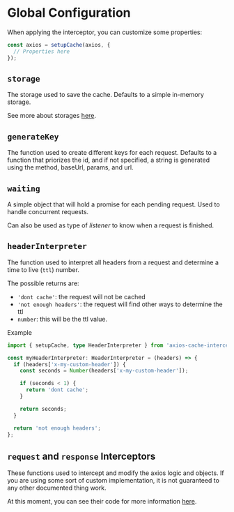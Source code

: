 # Global Configuration

When applying the interceptor, you can customize some properties:

```js
const axios = setupCache(axios, {
  // Properties here
});
```

## `storage`

The storage used to save the cache. Defaults to a simple in-memory storage.

See more about storages [here](pagers/storages).

## `generateKey`

The function used to create different keys for each request. Defaults to a function that
priorizes the id, and if not specified, a string is generated using the method, baseUrl,
params, and url.

## `waiting`

A simple object that will hold a promise for each pending request. Used to handle
concurrent requests.

Can also be used as type of _listener_ to know when a request is finished.

## `headerInterpreter`

The function used to interpret all headers from a request and determine a time to live
(`ttl`) number.

The possible returns are:

- `'dont cache'`: the request will not be cached
- `'not enough headers'`: the request will find other ways to determine the ttl
- `number`: this will be the ttl value.

Example

```ts
import { setupCache, type HeaderInterpreter } from 'axios-cache-interceptor';

const myHeaderInterpreter: HeaderInterpreter = (headers) => {
  if (headers['x-my-custom-header']) {
    const seconds = Number(headers['x-my-custom-header']);

    if (seconds < 1) {
      return 'dont cache';
    }

    return seconds;
  }

  return 'not enough headers';
};
```

## `request` and `response` Interceptors

These functions used to intercept and modify the axios logic and objects. If you are using
some sort of custom implementation, it is not guaranteed to any other documented thing
work.

At this moment, you can see their code for more information
[here](https://github.com/arthurfiorette/axios-cache-interceptor/tree/main/src/interceptors).
